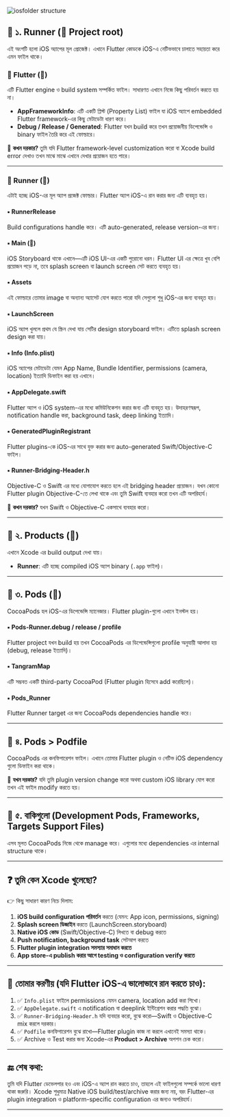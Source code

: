 ![iosfolder structure](https://github.com/user-attachments/assets/b23af8e9-9c53-4f23-ab3d-405c9fa7c21d)

## 🔷 ১. Runner (📂 Project root)

এই অংশটি হলো iOS অ্যাপের মূল প্রোজেক্ট। এখানে Flutter কোডকে iOS-এ নেটিভভাবে চালাতে সহায়তা করে এমন ফাইল থাকে।

### 🔹 Flutter (📁)

এটি Flutter engine ও build system সম্পর্কিত ফাইল। সাধারণত এখানে নিজে কিছু পরিবর্তন করতে হয় না।

* **AppFrameworkInfo**: এটি একটি প্লিস্ট (Property List) ফাইল যা iOS অ্যাপে embedded Flutter framework-এর কিছু মেটাডেটা ধারণ করে।
* **Debug / Release / Generated**: Flutter যখন build করে তখন প্রয়োজনীয় ডিপেন্ডেন্সি ও binary ফাইল তৈরি করে এই ফোল্ডারে।

📌 **কখন দরকার?** তুমি যদি Flutter framework-level customization করো বা Xcode build error দেখাও তখন মাঝে মাঝে এখানে দেখার প্রয়োজন হতে পারে।

---

### 🔹 Runner (📁)

এটাই হচ্ছে iOS-এর মূল অ্যাপ প্রজেক্ট ফোল্ডার। Flutter অ্যাপ iOS-এ রান করার জন্য এটি ব্যবহৃত হয়।

#### ▪️ RunnerRelease

Build configurations handle করে। এটি auto-generated, release version-এর জন্য।

#### ▪️ Main (📁)

iOS Storyboard থাকে এখানে—এটি iOS UI-এর একটি পুরোনো ধরন। Flutter UI এর ক্ষেত্রে খুব বেশি প্রয়োজন পড়ে না, তবে splash screen বা launch screen সেট করতে ব্যবহৃত হয়।

#### ▪️ Assets

এই ফোল্ডারে তোমার image বা অন্যান্য অ্যাসেট যোগ করতে পারো যদি সেগুলো শুধু iOS-এর জন্য ব্যবহৃত হয়।

#### ▪️ LaunchScreen

iOS অ্যাপ খুললে প্রথম যে স্ক্রিন দেখা যায় সেটির design storyboard ফাইল। এটিতে splash screen design করা যায়।

#### ▪️ Info (Info.plist)

iOS অ্যাপের মেটাডেটা যেমন App Name, Bundle Identifier, permissions (camera, location) ইত্যাদি ডিফাইন করা হয় এখানে।

#### ▪️ AppDelegate.swift

Flutter অ্যাপ ও iOS system-এর মধ্যে কমিউনিকেশন করার জন্য এটি ব্যবহৃত হয়। উদাহরণস্বরূপ, notification handle করা, background task, deep linking ইত্যাদি।

#### ▪️ GeneratedPluginRegistrant

Flutter plugins-কে iOS-এর সাথে যুক্ত করার জন্য auto-generated Swift/Objective-C ফাইল।

#### ▪️ Runner-Bridging-Header.h

Objective-C ও Swift এর মধ্যে যোগাযোগ করতে হলে এই bridging header প্রয়োজন। যখন কোনো Flutter plugin Objective-C-তে লেখা থাকে এবং তুমি Swift ব্যবহার করো তখন এটি অপরিহার্য।

📌 **কখন দরকার?** যখন Swift ও Objective-C একসাথে ব্যবহার করো।

---

## 🔷 ২. Products (📁)

এখানে Xcode এর build output দেখা যায়।

* **Runner**: এটি হচ্ছে compiled iOS অ্যাপ binary (`.app` ফাইল)।

---

## 🔷 ৩. Pods (📁)

CocoaPods হল iOS-এর ডিপেন্ডেন্সি ম্যানেজার। Flutter plugin-গুলো এখানে ইনস্টল হয়।

#### ▪️ Pods-Runner.debug / release / profile

Flutter project যখন build হয় তখন CocoaPods এর ডিপেন্ডেন্সিগুলো profile অনুযায়ী আলাদা হয় (debug, release ইত্যাদি)।

#### ▪️ TangramMap

এটি সম্ভবত একটি third-party CocoaPod (Flutter plugin হিসেবে add করেছিলে)।

#### ▪️ Pods\_Runner

Flutter Runner target এর জন্য CocoaPods dependencies handle করে।

---

## 🔷 ৪. Pods > Podfile

CocoaPods এর কনফিগারেশন ফাইল। এখানে তোমার Flutter plugin ও নেটিভ iOS dependency গুলো ডিফাইন করা থাকে।

📌 **যখন দরকার?**
যদি তুমি plugin version change করো অথবা custom iOS library যোগ করো তখন এই ফাইল modify করতে হয়।

---

## 🔷 ৫. বাকিগুলো (Development Pods, Frameworks, Targets Support Files)

এসব মূলত CocoaPods নিজে থেকে manage করে। এগুলোর মধ্যে dependencies এর internal structure থাকে।

---

## ❓ তুমি কেন Xcode খুলেছো?

👉 কিছু সাধারণ কারণ নিচে দিলাম:

1. **iOS build configuration পরিবর্তন** করতে (যেমন: App icon, permissions, signing)
2. **Splash screen ডিজাইন** করতে (LaunchScreen.storyboard)
3. **Native iOS কোড** (Swift/Objective-C) লিখতে বা debug করতে
4. **Push notification, background task** সেটআপ করতে
5. **Flutter plugin integration সমস্যার সমাধান করতে**
6. **App store-এ publish করার আগে testing ও configuration verify করতে**

---

## 📌 তোমার করণীয় (যদি Flutter iOS-এ ভালোভাবে রান করতে চাও):

1. ✅ `Info.plist` ফাইলে permissions যেমন camera, location add করা শিখো।
2. ✅ `AppDelegate.swift` এ notification বা deeplink ইন্টিগ্রেশন করার পদ্ধতি বুঝো।
3. ✅ `Runner-Bridging-Header.h` যদি ব্যবহার করো, বুঝে করো—Swift ও Objective-C mix করলে দরকার।
4. ✅ `Podfile` কনফিগারেশন বুঝে রাখো—Flutter plugin কাজ না করলে এখানেই সমস্যা থাকে।
5. ✅ Archive ও Test করার জন্য Xcode-এর **Product > Archive** অপশন চেক করো।

---

## 🔚 শেষ কথা:

তুমি যদি Flutter ডেভেলপার হও এবং iOS-এ অ্যাপ রান করতে চাও, তাহলে এই ফাইলগুলো সম্পর্কে ভালো ধারণা থাকা জরুরি। Xcode শুধুমাত্র Native iOS build/test/archive করার জন্য নয়, বরং Flutter-এর plugin integration ও platform-specific configuration এর জন্যও অপরিহার্য।

---


